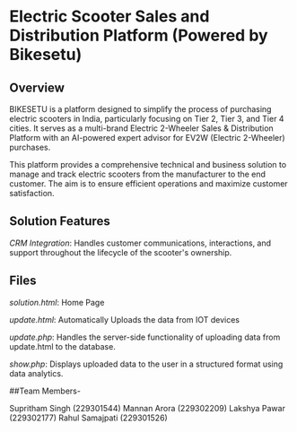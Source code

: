 # Electric Scooter Sales and Distribution Platform (Powered by Bikesetu)


## Overview

BIKESETU is a platform designed to simplify the process of purchasing electric scooters in India, particularly focusing on Tier 2, Tier 3, and Tier 4 cities. It serves as a multi-brand Electric 2-Wheeler Sales & Distribution Platform with an AI-powered expert advisor for EV2W (Electric 2-Wheeler) purchases.

This platform provides a comprehensive technical and business solution to manage and track electric scooters from the manufacturer to the end customer. The aim is to ensure efficient operations and maximize customer satisfaction.

## Solution Features

*CRM Integration*: Handles customer communications, interactions, and support throughout the lifecycle of the scooter's ownership.

## Files

*solution.html*: Home Page

*update.html*: Automatically Uploads the data from IOT devices

*update.php*: Handles the server-side functionality of uploading data from update.html to the database.

*show.php*: Displays uploaded data to the user in a structured format using data analytics.

##Team Members-

Supritham Singh (229301544)
Mannan Arora (229302209)
Lakshya Pawar (229302177)
Rahul Samajpati (229301526)
